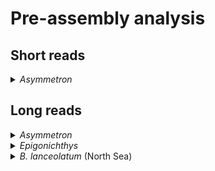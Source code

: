 # Pre-assembly analysis

## Short reads

<details>
  <summary><em>Asymmetron</em></summary>
  
  * K-mer count histogram (Jellyfish v2.3.0)
  Unzip
  ```
  zcat ASY_R1.fastq.gz > ASY_R1.fastq
  zcat ASY_R2.fastq.gz > ASY_R2.fastq
  ```
  Compute the histogram of k-mer frequencies
  ```
  ./jellyfish count -C -m 21 -s 1000M -t 10 ASY_R1.fastq -o ASY_R1.jf
  ./jellyfish count -C -m 21 -s 1000M -t 10 ASY_R2.fastq -o ASY_R2.jf
  ```
  Export the k-mer count histogram
  ```
  ./jellyfish histo -t 10 ASY_R1.jf > ASY_R1.histo
  ./jellyfish histo -t 10 ASY_R2.jf > ASY_R2.histo
  ```
  Where R1 and R2 are forward and reverse reads, respectively.
  * K-mer spectra analysis (Genomescope v2.0)
  I moved the kmer count histogram to my local device and uploaded the histogram to http://qb.cshl.edu/genomescope/genomescope2.0/
</details>

## Long reads

<details>
  <summary><em>Asymmetron</em></summary>
  
  * Visualising read lengths and quality (NanoPlot v1.38.1).
  ```
  NanoPlot \
  -t 8 \
  -o ONT_stats \
  -p ASY_log \
  --loglength \
  --N50 \
  --title "ASY" \
  --fastq ASY_all2_guppy4.fastq.gz
  ```
  Where `ASY_all2_guppy4.fastq.gz` is the name of the base-called nanopore sequencing reads.
</details>

<details>
  <summary><em>Epigonichthys</em></summary>
  
  * Visualising read lengths and quality (NanoPlot v1.38.1).
  ```
  NanoPlot \
  -t 8 \
  -o ONT_stats \
  -p EPI_log \
  --loglength \
  --N50 \
  --title "EPI" \
  --fastq EPI_all2_guppy4.fastq.gz
  ```
  Where `EPI_all2_guppy4.fastq.gz` is the name of the base-called nanopore sequencing reads.
</details>

<details>
  <summary><em>B. lanceolatum</em> (North Sea)</summary>
  
  * Visualising read lengths and quality (NanoPlot v1.38.1).
  ```
  NanoPlot \
  -t 8 \
  -o ONT_stats \
  -p Blnc_log \
  --loglength \
  --N50 \
  --title "Blnc" \
  --fastq Blnc_Feb20.fastq.gz
  ```
  Where `Blnc_Feb20.fastq.gz` is the name of the base-called nanopore sequencing reads.
</details>
